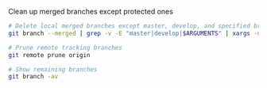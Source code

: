 Clean up merged branches except protected ones

```bash
# Delete local merged branches except master, develop, and specified branch
git branch --merged | grep -v -E "master|develop|$ARGUMENTS" | xargs -n 1 git branch -d

# Prune remote tracking branches
git remote prune origin

# Show remaining branches
git branch -av
```